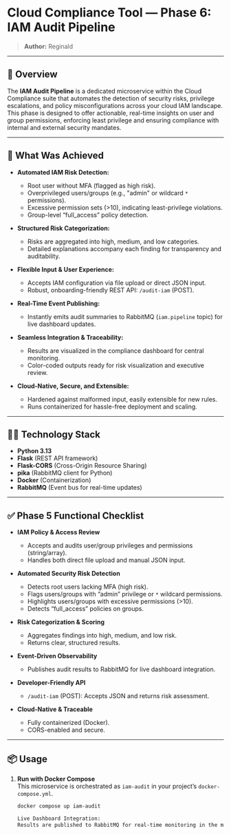 # Cloud Compliance Tool — Phase 6: IAM Audit Pipeline

> **Author:** Reginald 

---

## 🚀 Overview

The **IAM Audit Pipeline** is a dedicated microservice within the Cloud Compliance suite that automates the detection of security risks, privilege escalations, and policy misconfigurations across your cloud IAM landscape. This phase is designed to offer actionable, real-time insights on user and group permissions, enforcing least privilege and ensuring compliance with internal and external security mandates.

---

## 🎯 What Was Achieved 

- **Automated IAM Risk Detection:**  
  - Root user without MFA (flagged as high risk).
  - Overprivileged users/groups (e.g., "admin" or wildcard `*` permissions).
  - Excessive permission sets (>10), indicating least-privilege violations.
  - Group-level “full_access” policy detection.

- **Structured Risk Categorization:**  
  - Risks are aggregated into high, medium, and low categories.
  - Detailed explanations accompany each finding for transparency and auditability.

- **Flexible Input & User Experience:**  
  - Accepts IAM configuration via file upload or direct JSON input.
  - Robust, onboarding-friendly REST API: `/audit-iam` (POST).

- **Real-Time Event Publishing:**  
  - Instantly emits audit summaries to RabbitMQ (`iam.pipeline` topic) for live dashboard updates.

- **Seamless Integration & Traceability:**  
  - Results are visualized in the compliance dashboard for central monitoring.
  - Color-coded outputs ready for risk visualization and executive review.

- **Cloud-Native, Secure, and Extensible:**  
  - Hardened against malformed input, easily extensible for new rules.
  - Runs containerized for hassle-free deployment and scaling.

---

## 🧑‍💻 Technology Stack

- **Python 3.13**
- **Flask** (REST API framework)
- **Flask-CORS** (Cross-Origin Resource Sharing)
- **pika** (RabbitMQ client for Python)
- **Docker** (Containerization)
- **RabbitMQ** (Event bus for real-time updates)

---

## ✅ Phase 5 Functional Checklist

- **IAM Policy & Access Review**
  - Accepts and audits user/group privileges and permissions (string/array).
  - Handles both direct file upload and manual JSON input.

- **Automated Security Risk Detection**
  - Detects root users lacking MFA (high risk).
  - Flags users/groups with “admin” privilege or `*` wildcard permissions.
  - Highlights users/groups with excessive permissions (>10).
  - Detects “full_access” policies on groups.

- **Risk Categorization & Scoring**
  - Aggregates findings into high, medium, and low risk.
  - Returns clear, structured results.

- **Event-Driven Observability**
  - Publishes audit results to RabbitMQ for live dashboard integration.

- **Developer-Friendly API**
  - `/audit-iam` (POST): Accepts JSON and returns risk assessment.

- **Cloud-Native & Traceable**
  - Fully containerized (Docker).
  - CORS-enabled and secure.

---


## 📦 Usage

1. **Run with Docker Compose**  
   This microservice is orchestrated as `iam-audit` in your project’s `docker-compose.yml`.

   ```bash
   docker compose up iam-audit

   Live Dashboard Integration:
   Results are published to RabbitMQ for real-time monitoring in the main dashboard.
